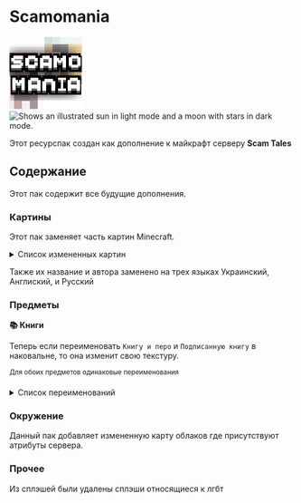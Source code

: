 # Scamomania
![Логотип Ресурспака.](Scamomania/pack.png) 
<picture>
  <source media="(prefers-color-scheme: dark)" srcset="![Discord](https://img.shields.io/discord/1037240667484733471?logo=discord&label=Scam%20%7C%20%D0%94%D0%B8%D1%81%D0%BA%D0%BE%D1%80%D0%B4%20%D1%81%D0%B5%D1%80%D0%B2%D0%B5%D1%80)
">
  <source media="(prefers-color-scheme: light)" srcset="![Discord](https://img.shields.io/discord/1037240667484733471?logo=discord&label=Scam%20%7C%20%D0%94%D0%B8%D1%81%D0%BA%D0%BE%D1%80%D0%B4%20%D1%81%D0%B5%D1%80%D0%B2%D0%B5%D1%80&labelColor=ffffff)
">
  <img alt="Shows an illustrated sun in light mode and a moon with stars in dark mode." src="https://user-images.githubusercontent.com/25423296/163456779-a8556205-d0a5-45e2-ac17-42d089e3c3f8.png">
</picture>

Этот ресурспак создан как дополнение к майкрафт серверу **Scam Tales** 

## Содержание
Этот пак содержит все будущие дополнения.

### Картины
Этот пак заменяет часть картин Minecraft.
<details>

<summary>Список измененных картин</summary>

`burning_skull` 

`creebet`

`fighters`

`pigscene`

`skeleton`

`void`

`wanderer`

`wither`

</details>

Также их название и автора заменено на трех языках Украинский, Англиский, и Русский

### Предметы
**📚 Книги**

Теперь если переименовать `Книгу и перо` и `Подписанную книгу` в наковальне, то она изменит свою текстуру.

<sup>Для обоих предметов одинаковые переименования</sup>
<details>

<summary>Список переименований</summary>

`Записка` 

`Свиток`

`Планшетка`

</details>


### Окружение
Данный пак добавляет измененную карту облаков где присутствуют атрибуты сервера.

### Прочее
Из сплэшей были удалены сплэши относящиеся к лгбт

